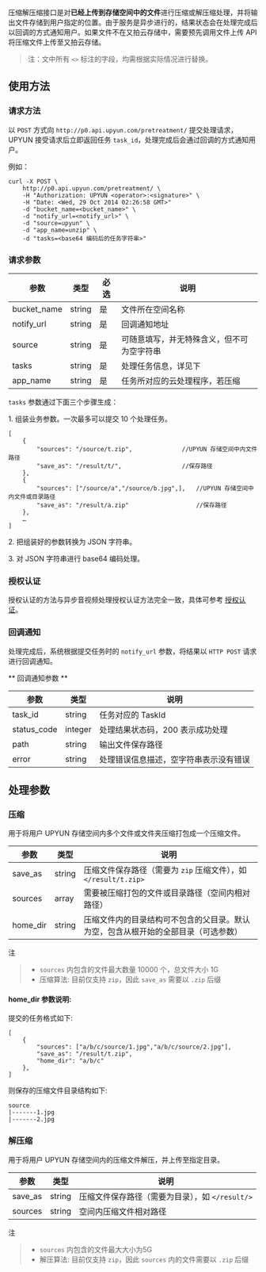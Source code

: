 压缩解压缩接口是对**已经上传到存储空间中的文件**进行压缩或解压缩处理，并将输出文件存储到用户指定的位置。由于服务是异步进行的，结果状态会在处理完成后以回调的方式通知用户。如果文件不在又拍云存储中，需要预先调用文件上传 API 将压缩文件上传至又拍云存储。

> 注：文中所有 `<>` 标注的字段，均需根据实际情况进行替换。

## 使用方法

### 请求方法

以 `POST` 方式向 `http://p0.api.upyun.com/pretreatment/` 提交处理请求，UPYUN 接受请求后立即返回任务 `task_id`，处理完成后会通过回调的方式通知用户。

例如：

```
curl -X POST \
    http://p0.api.upyun.com/pretreatment/ \
    -H "Authorization: UPYUN <operator>:<signature>" \
    -H "Date: <Wed, 29 Oct 2014 02:26:58 GMT>"
    -d "bucket_name=<bucket_name>" \
    -d "notify_url=<notify_url>" \
    -d "source=upyun" \
    -d "app_name=unzip" \
    -d "tasks=<base64 编码后的任务字符串>"
```

### 请求参数

|        参数       |    类型       | 必选     |   说明                           |
|-------------------|--------------|------|---------------------------------------|
| bucket_name       | string       |  是   | 文件所在空间名称                     |
| notify_url        | string       |  是   | 回调通知地址                         |
| source            | string       |  是   | 可随意填写，并无特殊含义，但不可为空字符串 |
| tasks             | string       |  是   | 处理任务信息，详见下                 |
| app_name          | string       |  是   | 任务所对应的云处理程序，若压缩       |


`tasks` 参数通过下面三个步骤生成：

1\. 组装业务参数。一次最多可以提交 10 个处理任务。

```
[
	{
		"sources": "/source/t.zip",              //UPYUN 存储空间中内文件路径
		"save_as": "/result/t/",                 //保存路径
	},
  	{
		"sources": ["/source/a","/source/b.jpg",],   //UPYUN 存储空间中内文件或目录路径
		"save_as": "/result/a.zip"                   //保存路径
	},
	…
]
```

2\. 把组装好的参数转换为 JSON 字符串。

3\. 对 JSON 字符串进行 base64 编码处理。

### 授权认证

授权认证的方法与异步音视频处理授权认证方法完全一致，具体可参考 [授权认证](http://docs.upyun.com/cloud/av/#_4)。


### 回调通知

处理完成后，系统根据提交任务时的 `notify_url` 参数，将结果以 `HTTP POST` 请求进行回调通知。

** 回调通知参数 **

|        参数       |    类型   |    说明                                                                                                      |
|-------------------|-----------|--------------------------------------------------------------------------------------------------------------|
| task_id      | string    | 任务对应的 TaskId                             |
| status_code  | integer   | 处理结果状态码，200 表示成功处理              |
| path         | string    | 输出文件保存路径                              |
| error        | string    | 处理错误信息描述，空字符串表示没有错误        |



## 处理参数

### 压缩

用于将用户 UPYUN 存储空间内多个文件或文件夹压缩打包成一个压缩文件。

|        参数       |    类型   |    说明                                                                           |
|-------------------|-----------|-----------------------------------------------------------------------------------|
| save_as           | string     | 压缩文件保存路径（需要为 `zip` 压缩文件），如 `</result/t.zip>`    |
| sources           | array      | 需要被压缩打包的文件或目录路径（空间内相对路径）|
| home_dir          | string     | 压缩文件内的目录结构可不包含的父目录。默认为空，包含从根开始的全部目录（可选参数）|


注
> - `sources` 内包含的文件最大数量 10000 个，总文件大小 1G
> - 压缩算法: 目前仅支持 `zip`，因此 `save_as` 需要以 `.zip` 后缀

#### home_dir 参数说明:
提交的任务格式如下:
```
[
	{
		"sources": ["a/b/c/source/1.jpg","a/b/c/source/2.jpg"],
		"save_as": "/result/t.zip",
		"home_dir": "a/b/c"
	},
]
```
则保存的压缩文件目录结构如下:
```
source
|-------1.jpg
|-------2.jpg
```


### 解压缩

用于将用户 UPYUN 存储空间内的压缩文件解压，并上传至指定目录。

|        参数       |    类型   |    说明                                                                           |
|-------------------|-----------|-----------------------------------------------------------------------------------|
| save_as           | string    | 压缩文件保存路径（需要为目录），如 `</result/>`    |
| sources           | string     | 空间内压缩文件相对路径                            |


注
> - `sources` 内包含的文件最大大小为5G
> - 解压算法: 目前仅支持 `zip`，因此 `sources` 内的文件需要以 `.zip` 后缀

